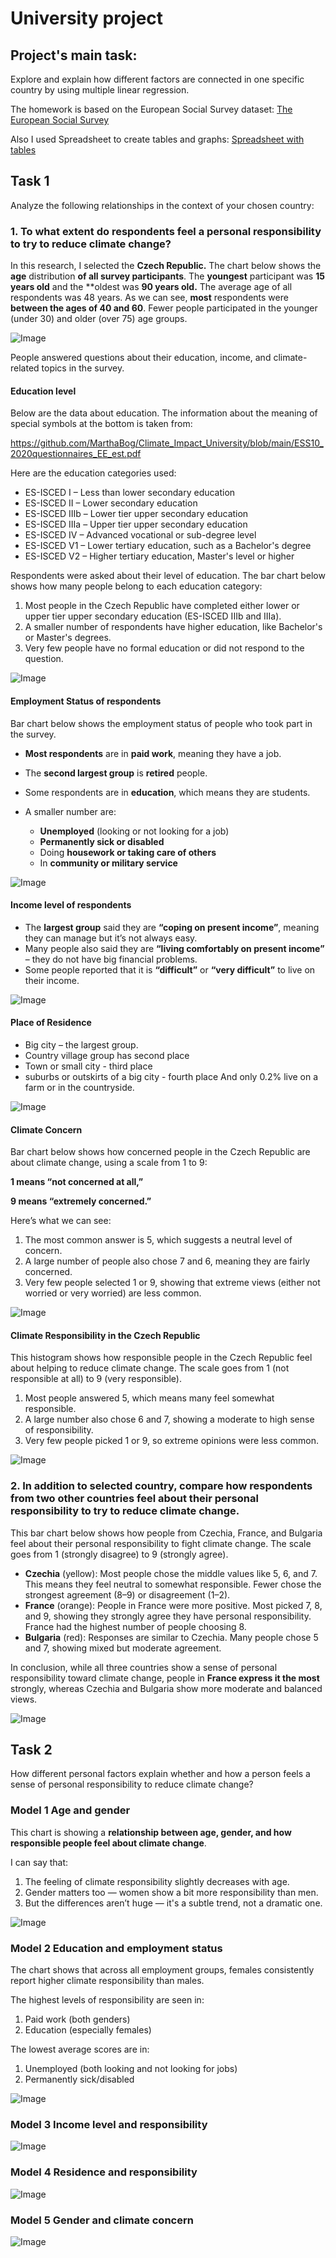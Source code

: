 # University project

## Project's main task:

Explore and explain how different factors are connected in one specific country by using multiple linear regression.

The homework is based on the European Social Survey dataset:
[The European Social Survey ](http://www.europeansocialsurvey.org/)

Also I used Spreadsheet to create tables and graphs:
[Spreadsheet with tables](https://docs.google.com/spreadsheets/d/1YG3ZQdxRdu9yBhpzajHtwnG32fPJWxOF-rZwP2dZCOg/edit?gid=0#gid=0)

## Task 1

Analyze the following relationships in the context of your chosen country:

### 1. To what extent do respondents feel a personal responsibility to try to reduce climate change?

In this research, I selected the **Czech Republic.**
The chart below shows the **age** distribution **of all survey participants**.
The **youngest** participant was **15 years old** and the **oldest was **90 years old.** The average age of all respondents was 48 years.
As we can see, **most** respondents were **between the ages of 40 and 60**. Fewer people participated in the younger (under 30) and older (over 75) age groups.

![Image](images/age.png)

People answered questions about their education, income, and climate-related topics in the survey.

#### Education level

Below are the data about education. The information about the meaning of special symbols at the bottom is taken from:

https://github.com/MarthaBog/Climate_Impact_University/blob/main/ESS10_2020questionnaires_EE_est.pdf

Here are the education categories used:

- ES-ISCED I – Less than lower secondary education
- ES-ISCED II – Lower secondary education
- ES-ISCED IIIb – Lower tier upper secondary education
- ES-ISCED IIIa – Upper tier upper secondary education
- ES-ISCED IV – Advanced vocational or sub-degree level
- ES-ISCED V1 – Lower tertiary education, such as a Bachelor's degree
- ES-ISCED V2 – Higher tertiary education, Master's level or higher

Respondents were asked about their level of education. The bar chart below shows how many people belong to each education category:

1. Most people in the Czech Republic have completed either lower or upper tier upper secondary education (ES-ISCED IIIb and IIIa).
2. A smaller number of respondents have higher education, like Bachelor's or Master's degrees.
3. Very few people have no formal education or did not respond to the question.

![Image](images/education.png)

#### Employment Status of respondents 

Bar chart below shows the employment status of people who took part in the survey.

- **Most respondents** are in **paid work**, meaning they have a job.
- The **second largest group** is **retired** people.
- Some respondents are in **education**, which means they are students.
- A smaller number are:

  * **Unemployed** (looking or not looking for a job)
  * **Permanently sick or disabled**
  * Doing **housework or taking care of others**
  * In **community or military service**

![Image](images/status.jpg)

#### Income level of respondents 

- The **largest group** said they are **“coping on present income”**, meaning they can manage but it’s not always easy.
- Many people also said they are **“living comfortably on present income”** – they do not have big financial problems.
- Some people reported that it is **“difficult”** or **“very difficult”** to live on their income.

![Image](images/income_level.jpg)

#### Place of Residence

- Big city – the largest group.
- Country village group has second place
- Town or small city - third place
- suburbs or outskirts of a big city - fourth place 
And only 0.2% live on a farm or in the countryside.

![Image](images/place_of_residence.jpg)

#### Climate Concern

Bar chart below shows how concerned people in the Czech Republic are about climate change, using a scale from 1 to 9:

**1 means “not concerned at all,”**

**9 means “extremely concerned.”**

Here’s what we can see:

1. The most common answer is 5, which suggests a neutral level of concern. 
2. A large number of people also chose 7 and 6, meaning they are fairly concerned.
3. Very few people selected 1 or 9, showing that extreme views (either not worried or very worried) are less common.

![Image](images/climate_concern.png)

#### Climate Responsibility in the Czech Republic

This histogram shows how responsible people in the Czech Republic feel about helping to reduce climate change. The scale goes from 1 (not responsible at all) to 9 (very responsible).

1. Most people answered 5, which means many feel somewhat responsible.
2. A large number also chose 6 and 7, showing a moderate to high sense of responsibility.
3. Very few people picked 1 or 9, so extreme opinions were less common.

![Image](images/climate_responsibility.png)

### 2. In addition to selected country, compare how respondents from two other countries feel about their personal responsibility to try to reduce climate change.

This bar chart below shows how people from Czechia, France, and Bulgaria feel about their personal responsibility to fight climate change. The scale goes from 1 (strongly disagree) to 9 (strongly agree).

- **Czechia** (yellow): Most people chose the middle values like 5, 6, and 7. This means they feel neutral to somewhat responsible. Fewer chose the strongest agreement (8–9) or disagreement (1–2).
- **France** (orange): People in France were more positive. Most picked 7, 8, and 9, showing they strongly agree they have personal responsibility. France had the highest number of people choosing 8.
- **Bulgaria** (red): Responses are similar to Czechia. Many people chose 5 and 7, showing mixed but moderate agreement.

In conclusion, while all three countries show a sense of personal responsibility toward climate change, people in **France express it the most** strongly, whereas Czechia and Bulgaria show more moderate and balanced views.

![Image](images/countries_comparison.png)


## Task 2

How different personal factors explain whether and how a person feels a sense of personal responsibility to reduce climate change?

### Model 1 Age and gender

This chart is showing a **relationship between age, gender, and how responsible people feel about climate change**.

I can say that:

1. The feeling of climate responsibility slightly decreases with age.
2. Gender matters too — women show a bit more responsibility than men.
3. But the differences aren’t huge — it's a subtle trend, not a dramatic one.

![Image](images/age_gender.png)

### Model 2 Education and employment status

The chart shows that across all employment groups, females consistently report higher climate responsibility than males.

The highest levels of responsibility are seen in:

1. Paid work (both genders)
2. Education (especially females)

The lowest average scores are in:

1. Unemployed (both looking and not looking for jobs)
2. Permanently sick/disabled

![Image](images/education_status.png)

### Model 3 Income level and responsibility

![Image](images/income_responsibility.png)

### Model 4 Residence and responsibility

![Image](images/residence_esponsibility.png)

### Model 5 Gender and climate concern

![Image](images/gender_climate_concern.png)
